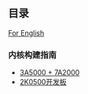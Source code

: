 ## 目录

[For English](https://github.com/LA-Xenomai/doc/blob/master/README-en.md)

### 内核构建指南

- [3A5000 + 7A2000](https://github.com/LA-Xenomai/doc/blob/master/doc/loongson-3a5000-7a2000.md)
- [2K0500开发板](https://github.com/LA-Xenomai/doc/blob/master/doc/loongson-2k0500.md)